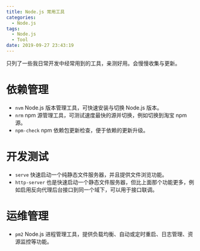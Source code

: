 ```yaml
---
title: Node.js 常用工具
categories:
  - Node.js
tags:
  - Node.js
  - Tool
date: 2019-09-27 23:43:19
---
```



只列了一些我日常开发中经常用到的工具，亲测好用。会慢慢收集与更新。

# 依赖管理

- `nvm` Node.js 版本管理工具，可快速安装与切换 Node.js 版本。
- `nrm` npm 源管理工具，可测试速度最快的源并切换，例如切换到淘宝 npm 源。
- `npm-check` npm 依赖包更新检查，便于依赖的更新升级。

<!-- more -->

# 开发测试

- `serve` 快速启动一个纯静态文件服务器，并且提供文件浏览功能。
- `http-server` 也是快速启动一个静态文件服务器，但比上面那个功能更多，例如启用反向代理后台接口到同一个域下，可以用于接口联调。

# 运维管理

- `pm2` Node.js 进程管理工具，提供负载均衡、自动或定时重启、日志管理、资源监控等功能。